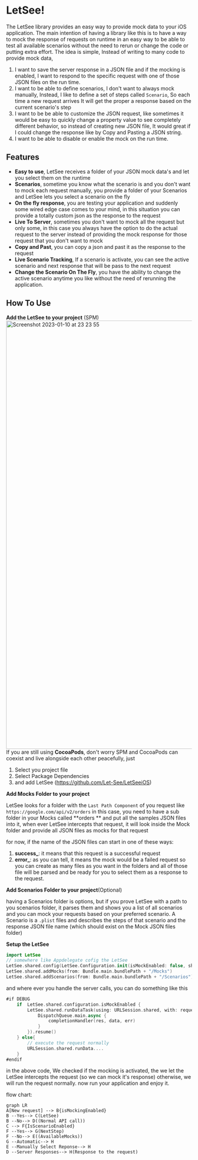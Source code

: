 
# LetSee!
The LetSee library provides an easy way to provide mock data to your iOS application. The main intention of having a library like this is to have a way to mock the response of requests on runtime in an easy way to be able to test all available scenarios without the need to rerun or change the code or putting extra effort.
The idea is simple, Instead of writing to many code to provide mock data, 
1. I want to save the server response in a JSON file and if the mocking is enabled, I want to respond to the specific request with one of those JSON files on the run time.
2. I want to be able to define scenarios, I don't want to always mock manually, Instead, I like to define a set of steps called `Scenario`, So each time a new request arrives It will get the proper a response based on the current scenario's step 
3. I want to be be able to customize the JSON request, like sometimes it would be easy to quickly change a property value to see completely different behavior, so instead of creating new JSON file, It would great if I could change the response like by Copy and Pasting a JSON string.
4. I want to be able to disable or enable the mock on the run time.


## Features
- **Easy to use**, LetSee receives a folder of your JSON mock data's and let you select them on the runtime
- **Scenarios**, sometime you know what the scenario is and you don't want to mock each request manually, you provide a folder of your Scenarios and LetSee lets you select a scenario on the fly
- **On the fly response**, you are testing your application and suddenly some wired edge case comes to your mind, in this situation you can provide a totally custom json as the response to the request
- **Live To Server**, sometimes you don't want to mock all the request but only some, in this case you always have the option to do the actual request to the server instead of providing the mock response for those request that you don't want to mock
- **Copy and Past**, you can copy a json and past it as the response to the request
- **Live Scenario Tracking**, If a scenario is activate, you can see the active scenario and next response that will be pass to the next request
- **Change the Scenario On The Fly**, you have the ability to change the active scenario anytime you like without the need of rerunning the application.

## How To Use

**Add the LetSee to your project** (SPM)
<img width="1159" alt="Screenshot 2023-01-10 at 23 23 55" src="https://user-images.githubusercontent.com/13612410/211781581-48972059-76eb-4eb6-a2fa-350994c556ba.png">
If you are still using **CocoaPods**, don't worry SPM and CocoaPods can coexist and live alongside each other peacefully, just

1. Select you project file
2. Select Package Dependencies 
3. and add LetSee (https://github.com/Let-See/LetSeeiOS)

**Add Mocks Folder to your project**

LetSee looks for a folder with the `Last Path Component` of you request like
`https://google.com/api/v2/orders` in this case, you need to have a sub folder in your Mocks called **orders ** and put all the samples JSON files into it, when ever LetSee intercepts that request, it will look inside the Mock folder and provide all JSON files as mocks for that request

for now, if the name of the JSON files can start in one of these ways:
1. **success_**: it means that this request is a successful request
2. **error_**: as you can tell, it means the mock would be a failed request
so you can create as many files as you want in the folders and all of those file will be parsed and be ready for you to select them as a response to the request.

**Add Scenarios Folder to your project**(Optional)

having a Scenarios folder is options, but if you prove LetSee with a path to you scenarios folder, it parses them and shows you a list of all scenarios and you can mock your requests based on your preferred scenario. A Scenario is a `.plist` files and describes the steps of that scenario and the response JSON file name (which should exist on the Mock JSON files folder)

**Setup the LetSee**

```swift
import LetSee
// somewhere like Appdelegate cofig the LetSee
LetSee.shared.config(LetSee.Configuration.init(isMockEnabled: false, shouldCutBaseURLFromURLsTitle: true, baseURL: serverBaseURL))
LetSee.shared.addMocks(from: Bundle.main.bundlePath + "/Mocks")
LetSee.shared.addScenarios(from: Bundle.main.bundlePath + "/Scenarios")
```
and where ever you handle the server calls, you can do something like this
```swift
#if DEBUG
	if  LetSee.shared.configuration.isMockEnabled {
		LetSee.shared.runDataTask(using: URLSession.shared, with: request, completionHandler: {data,res,err in
			DispatchQueue.main.async {
				completionHandler(res, data, err)
			}
		}).resume()
	} else{
		// execute the request normally
		URLSession.shared.runData....
	}
#endif
```
in the above code, We checked if the mocking is activated, the we let the LetSee intercepts the request (so we can mock it's response) otherwise, we will run the request normally.
now run your application and enjoy it.

flow chart:

```mermaid
graph LR
A[New request] --> B{isMockingEnabled}
B --Yes--> C(LetSee)
B --No--> D((Normal API call))
C --> F{IsScenarioEnabled}
F --Yes--> G(NextStep)
F --No--> E((AvailableMocks))
G --Automatic--> H
E --Manually Select Reponse--> H
D --Server Responses--> H(Response to the request)
